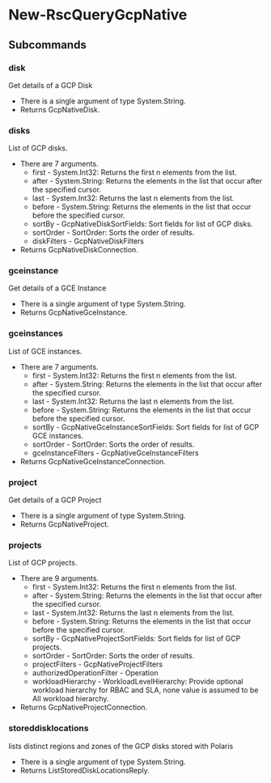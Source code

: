 # New-RscQueryGcpNative
## Subcommands
### disk
Get details of a GCP Disk

- There is a single argument of type System.String.
- Returns GcpNativeDisk.
### disks
List of GCP disks.

- There are 7 arguments.
    - first - System.Int32: Returns the first n elements from the list.
    - after - System.String: Returns the elements in the list that occur after the specified cursor.
    - last - System.Int32: Returns the last n elements from the list.
    - before - System.String: Returns the elements in the list that occur before the specified cursor.
    - sortBy - GcpNativeDiskSortFields: Sort fields for list of GCP disks.
    - sortOrder - SortOrder: Sorts the order of results.
    - diskFilters - GcpNativeDiskFilters
- Returns GcpNativeDiskConnection.
### gceinstance
Get details of a GCE Instance

- There is a single argument of type System.String.
- Returns GcpNativeGceInstance.
### gceinstances
List of GCE instances.

- There are 7 arguments.
    - first - System.Int32: Returns the first n elements from the list.
    - after - System.String: Returns the elements in the list that occur after the specified cursor.
    - last - System.Int32: Returns the last n elements from the list.
    - before - System.String: Returns the elements in the list that occur before the specified cursor.
    - sortBy - GcpNativeGceInstanceSortFields: Sort fields for list of GCP GCE instances.
    - sortOrder - SortOrder: Sorts the order of results.
    - gceInstanceFilters - GcpNativeGceInstanceFilters
- Returns GcpNativeGceInstanceConnection.
### project
Get details of a GCP Project

- There is a single argument of type System.String.
- Returns GcpNativeProject.
### projects
List of GCP projects.

- There are 9 arguments.
    - first - System.Int32: Returns the first n elements from the list.
    - after - System.String: Returns the elements in the list that occur after the specified cursor.
    - last - System.Int32: Returns the last n elements from the list.
    - before - System.String: Returns the elements in the list that occur before the specified cursor.
    - sortBy - GcpNativeProjectSortFields: Sort fields for list of GCP projects.
    - sortOrder - SortOrder: Sorts the order of results.
    - projectFilters - GcpNativeProjectFilters
    - authorizedOperationFilter - Operation
    - workloadHierarchy - WorkloadLevelHierarchy: Provide optional workload hierarchy for RBAC and SLA, none value is assumed to be All workload hierarchy.
- Returns GcpNativeProjectConnection.
### storeddisklocations
lists distinct regions and zones of the GCP disks stored with Polaris

- There is a single argument of type System.String.
- Returns ListStoredDiskLocationsReply.
